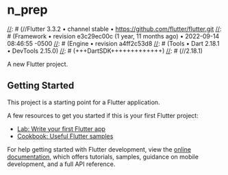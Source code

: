 # n_prep

[//]: # (+++++FlutterSdk++++++++)
[//]: # (//Flutter 3.3.2 • channel stable • https://github.com/flutter/flutter.git
[//]: # (Framework • revision e3c29ec00c (1 year, 11 months ago) • 2022-09-14 08:46:55 -0500
[//]: # (Engine • revision a4ff2c53d8
[//]: # (Tools • Dart 2.18.1 • DevTools 2.15.0)
[//]: # (+++DartSDK+++++++++++++)
[//]: # (//2.18.1)

A new Flutter project.

## Getting Started

This project is a starting point for a Flutter application.

A few resources to get you started if this is your first Flutter project:

- [Lab: Write your first Flutter app](https://docs.flutter.dev/get-started/codelab)
- [Cookbook: Useful Flutter samples](https://docs.flutter.dev/cookbook)

For help getting started with Flutter development, view the
[online documentation](https://docs.flutter.dev/), which offers tutorials,
samples, guidance on mobile development, and a full API reference.
